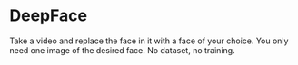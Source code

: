 # DeepFace
Take a video and replace the face in it with a face of your choice. You only need one image of the desired face. No dataset, no training.
